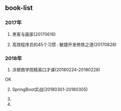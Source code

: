 ## book-list

### 2017年

1. 黑客与画家(20170616)

2. 高效程序员的45个习惯 : 敏捷开发修炼之道(20170828)


### 2018年

1. 沃顿商学院精英口才课(20180224-20180228)

OK

2. SpringBoot实战(20180301-20180305)

3. 

4. 
